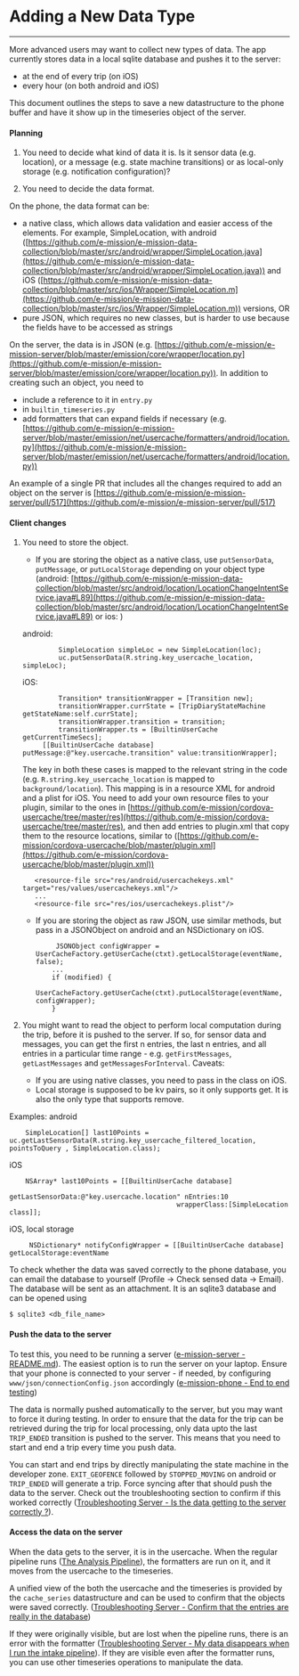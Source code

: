 # Adding a New Data Type
---

More advanced users may want to collect new types of data. The app currently stores data in a local sqlite database and pushes it to the server:
- at the end of every trip (on iOS)
- every hour (on both android and iOS)

This document outlines the steps to save a new datastructure to the phone buffer and have it show up in the timeseries object of the server.

#### Planning ####

1. You need to decide what kind of data it is. Is it sensor data (e.g.
location), or a message (e.g. state machine transitions) or as local-only
storage (e.g. notification configuration)?

1. You need to decide the data format.

On the phone, the data format can be:
- a native class, which allows data validation and easier access of the elements. For example, SimpleLocation, with android ([https://github.com/e-mission/e-mission-data-collection/blob/master/src/android/wrapper/SimpleLocation.java](https://github.com/e-mission/e-mission-data-collection/blob/master/src/android/wrapper/SimpleLocation.java)) and iOS ([https://github.com/e-mission/e-mission-data-collection/blob/master/src/ios/Wrapper/SimpleLocation.m](https://github.com/e-mission/e-mission-data-collection/blob/master/src/ios/Wrapper/SimpleLocation.m)) versions, OR
- pure JSON, which requires no new classes, but is harder to use because the fields have to be accessed as strings

On the server, the data is in JSON (e.g.
[https://github.com/e-mission/e-mission-server/blob/master/emission/core/wrapper/location.py](https://github.com/e-mission/e-mission-server/blob/master/emission/core/wrapper/location.py)).  In addition to creating such an object, you need to
- include a reference to it in `entry.py`
- in `builtin_timeseries.py`
- add formatters that can expand fields if necessary (e.g. [https://github.com/e-mission/e-mission-server/blob/master/emission/net/usercache/formatters/android/location.py](https://github.com/e-mission/e-mission-server/blob/master/emission/net/usercache/formatters/android/location.py))

An example of a single PR that includes all the changes required to add an
object on the server is [https://github.com/e-mission/e-mission-server/pull/517](https://github.com/e-mission/e-mission-server/pull/517)

#### Client changes ####

1. You need to store the object.
    - If you are storing the object as a native class, use `putSensorData`, `putMessage`, or `putLocalStorage` depending on your object type (android: [https://github.com/e-mission/e-mission-data-collection/blob/master/src/android/location/LocationChangeIntentService.java#L89](https://github.com/e-mission/e-mission-data-collection/blob/master/src/android/location/LocationChangeIntentService.java#L89) or ios: )

    android:

                SimpleLocation simpleLoc = new SimpleLocation(loc);
                uc.putSensorData(R.string.key_usercache_location, simpleLoc);

    iOS:

                Transition* transitionWrapper = [Transition new];
                transitionWrapper.currState = [TripDiaryStateMachine getStateName:self.currState];
                transitionWrapper.transition = transition;
                transitionWrapper.ts = [BuiltinUserCache getCurrentTimeSecs];
            [[BuiltinUserCache database] putMessage:@"key.usercache.transition" value:transitionWrapper];

      The key in both these cases is mapped to the relevant string in the code (e.g. `R.string.key_usercache_location` is mapped to `background/location`). This mapping is in a resource XML for android and a plist for iOS. You need to add your own resource files to your plugin, similar to the ones in [https://github.com/e-mission/cordova-usercache/tree/master/res](https://github.com/e-mission/cordova-usercache/tree/master/res), and then add entries to plugin.xml that copy them to the resource locations, similar to ([https://github.com/e-mission/cordova-usercache/blob/master/plugin.xml](https://github.com/e-mission/cordova-usercache/blob/master/plugin.xml))

          <resource-file src="res/android/usercachekeys.xml" target="res/values/usercachekeys.xml"/>
          ...
          <resource-file src="res/ios/usercachekeys.plist"/>

    - If you are storing the object as raw JSON, use similar methods, but pass in a JSONObject on android and an NSDictionary on iOS.

        ```
             JSONObject configWrapper = UserCacheFactory.getUserCache(ctxt).getLocalStorage(eventName, false);
            ...
            if (modified) {
                UserCacheFactory.getUserCache(ctxt).putLocalStorage(eventName, configWrapper);
            }
        ```

1. You might want to read the object to perform local computation during the
trip, before it is pushed to the server. If so, for sensor data and messages,
you can get the first n entries, the last n entries, and all entries in a
particular time range - e.g. `getFirstMessages`, `getLastMessages` and
`getMessagesForInterval`. Caveats:
    - If you are using native classes, you need to pass in the class on iOS. 
    - Local storage is supposed to be kv pairs, so it only supports get. It is
      also the only type that supports remove.

Examples:
android

        SimpleLocation[] last10Points = uc.getLastSensorData(R.string.key_usercache_filtered_location, pointsToQuery , SimpleLocation.class);

iOS

        NSArray* last10Points = [[BuiltinUserCache database]
                                              getLastSensorData:@"key.usercache.location" nEntries:10
                                              wrapperClass:[SimpleLocation class]];


iOS, local storage

         NSDictionary* notifyConfigWrapper = [[BuiltinUserCache database] getLocalStorage:eventName


To check whether the data was saved correctly to the phone database, you can
email the database to yourself (Profile -> Check sensed data -> Email). The database
will be sent as an attachment. It is an sqlite3 database and can be opened using 

    $ sqlite3 <db_file_name>


#### Push the data to the server ####

To test this, you need to be running a server ([e-mission-server - README.md](https://github.com/e-mission/e-mission-server/README.md)). The easiest option is to run the server on your laptop. Ensure that your phone is connected to your server - if needed, by configuring `www/json/connectionConfig.json` accordingly ([e-mission-phone - End to end testing](https://github.com/e-mission/e-mission-phone#end-to-end-testing))

The data is normally pushed automatically to the server, but you may want to force it during testing. In order to ensure that the data for the trip can be retrieved during the trip for local processing, only data upto the last `TRIP_ENDED` transition is pushed to the server. This means that you need to start and end a trip every time you push data.

You can start and end trips by directly manipulating the state machine in the developer zone. `EXIT_GEOFENCE` followed by `STOPPED_MOVING` on android or `TRIP_ENDED` will generate a trip. Force syncing after that should push the data to the server. Check out the troubleshooting section to confirm if this worked correctly ([Troubleshooting Server - Is the data getting to the server correctly ?](../../manage/troubleshooting_server_faq#is-the-data-getting-to-the-server-correctly)).

#### Access the data on the server ####

When the data gets to the server, it is in the usercache. When the regular pipeline runs ([The Analysis Pipeline](../../install/deploying_your_own_server_to_production.md#the-analysis-pipeline)), the formatters are run on it, and it moves from the usercache to the timeseries.

A unified view of the both the usercache and the timeseries is provided by the `cache_series` datastructure and can be used to confirm that the objects were saved correctly.
([Troubleshooting Server - Confirm that the entries are really in the database](../../manage/troubleshooting_server_faq#confirm-that-the-entries-are-really-in-the-database))

If they were originally visible, but are lost when the pipeline runs, there is an error with the formatter ([Troubleshooting Server - My data disappears when I run the intake pipeline](../../manage/troubleshooting_server_faq#my-data-disappears-when-i-run-the-intake-pipeline)). If they are visible even after the formatter runs, you can use other timeseries operations to manipulate the data.
